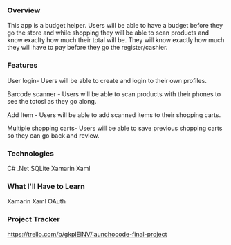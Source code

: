 

### Overview
This app is a budget helper. Users will be able to have a budget before they go the store and while shopping they
will be able to scan products and know exaclty how much their total will be. 
They will know exactly how much they will have to pay before they go the register/cashier.
### Features
User login- Users will be able to create and login to their own profiles.

Barcode scanner - Users will be able to scan products with their phones to see the totosl as they go along.

Add Item - Users will be able to add scanned items to their shopping carts.

Multiple shopping carts- Users will be able to save previous shopping carts so they can go back and review.

### Technologies
C#
.Net
SQLite
Xamarin
Xaml
### What I'll Have to Learn
Xamarin
Xaml
OAuth
### Project Tracker 
https://trello.com/b/gkplEINV/launchocode-final-project

